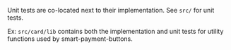 Unit tests are co-located next to their implementation. See `src/` for unit tests.

Ex: `src/card/lib` contains both the implementation and unit tests for utility functions used by smart-payment-buttons.